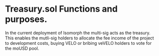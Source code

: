 # Treasury.sol Functions and purposes.

In the current deployment of Isomorph the multi-sig acts as the treasury. This enables the mutli-sig holders to allocate the fee income of the project to development costs, buying VELO or bribing veVELO holders to vote for the moUSD pool.
